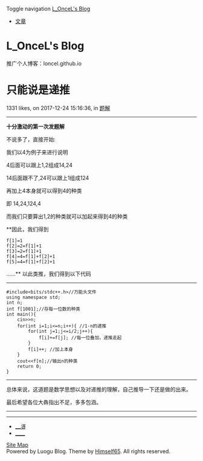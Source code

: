 Toggle navigation [L_OnceL's Blog](.)

  * [文章](.)

# L_OnceL's Blog

推广个人博客：loncel.github.io

# 只能说是递推

1331 likes, on 2017-12-24 15:16:36, in [题解](.#type=题解)

* * *

**十分激动的第一次发题解**

不说多了，直接开始:

我们以4为例子来进行说明

4后面可以跟上1,2组成14,24

14后面跟不了,24可以跟上1组成124

再加上4本身就可以得到4的种类

即 14,24,124,4

而我们只要算出1,2的种类就可以加起来得到4的种类

**因此，我们得到

    
    
    f[1]=1
    f[2]=2=f[1]+1
    f[3]=2=f[1]+1
    f[4]=4=f[1]+f[2]+1
    f[5]=4=f[1]+f[2]+1

......** 以此类推，我们得到以下代码

* * *
    
    
    #include<bits/stdc++.h>//万能头文件
    using namespace std;
    int n;
    int f[1001];//存每一位数的种类
    int main(){
        cin>>n;
        for(int i=1;i<=n;i++){ //1-n的递推
            for(int j=1;j<=i/2;j++){
                f[i]+=f[j]; //每一位叠加，递推走起
            }
            f[i]++; //加上本身
        }
        cout<<f[n];//输出n的种类
        return 0;
    }

* * *

总体来说，这道题是数学思想以及对递推的理解，自己推导一下还是做的出来。

最后希望各位大犇指出不足，多多包涵。

* * *

* * *

  * [ ___洛_ ](https://www.luogu.com.cn)
  * [ ____ ](https://github.com/luogu-dev/luogu-blog-frontend)

[Site Map ](_sitemap)   
Powered by Luogu Blog. Theme by [Himself65](https://github.com/Himself65). All rights reserved.   

